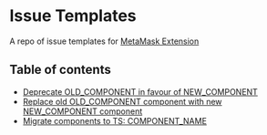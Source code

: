 # Issue Templates

A repo of issue templates for [MetaMask Extension](https://github.com/MetaMask/metamask-extension/issues)

## Table of contents

- [Deprecate OLD_COMPONENT in favour of NEW_COMPONENT](./DEPRECATED.md)
- [Replace old OLD_COMPONENT component with new NEW_COMPONENT component](./REPLACE.md)
- [Migrate components to TS: COMPONENT_NAME](./TYPESCRIPT.md)
